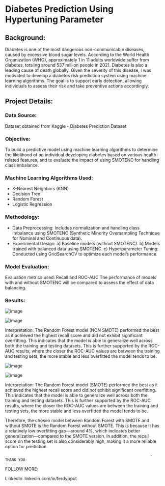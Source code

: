# Diabetes Prediction Using Hypertuning Parameter

## Background:
Diabetes is one of the most dangerous non-communicable diseases, caused by excessive blood sugar levels. According to the World Health Organization (WHO), approximately 1 in 11 adults worldwide suffer from diabetes, totaling around 537 million people in 2021. Diabetes is also a leading cause of death globally.
Given the severity of this disease, I was motivated to develop a diabetes risk prediction system using machine learning algorithms. The goal is to support early detection, allowing individuals to assess their risk and take preventive actions accordingly.

## Project Details:

### Data Source:
Dataset obtained from Kaggle - Diabetes Prediction Dataset

### Objective:
To build a predictive model using machine learning algorithms to determine the likelihood of an individual developing diabetes based on various health-related features, and to evaluate the impact of using SMOTENC for handling class imbalance.

### Machine Learning Algorithms Used:
- K-Nearest Neighbors (KNN)
- Decision Tree
- Random Forest
- Logistic Regression

### Methodology:
- Data Preprocessing: Includes normalization and handling class imbalance using SMOTENC (Synthetic Minority Oversampling Technique for Nominal and Continuous data).
- Experimental Design:
a) Baseline models (without SMOTENC).
b) Models trained with balanced data using SMOTENC.
c) Hyperparameter Tuning: Conducted using GridSearchCV to optimize each model’s performance.

### Model Evaluation:
Evaluation metrics used: Recall and ROC-AUC
The performance of models with and without SMOTENC will be compared to assess the effect of data balancing.

### Results:
![image](https://github.com/user-attachments/assets/d27a8b4e-976b-4033-aa48-942a5ab53caf)

![image](https://github.com/user-attachments/assets/77353f28-a26d-4038-9bcb-f96d8f6a16bc)

Interpretation: 
The Random Forest model (NON SMOTE) performed the best as it achieved the highest recall score and did not exhibit significant overfitting. This indicates that the model is able to generalize well across both the training and testing datasets. This is further supported by the ROC-AUC results, where the closer the ROC-AUC values are between the training and testing sets, the more stable and less overfitted the model tends to be.

![image](https://github.com/user-attachments/assets/f804c528-c0c8-4e98-bb82-abafcd5233e9)

![image](https://github.com/user-attachments/assets/3fa98324-ecb5-42aa-a9b4-51741368869f)

Interpretation: 
The Random Forest model (SMOTE) performed the best as it achieved the highest recall score and did not exhibit significant overfitting. This indicates that the model is able to generalize well across both the training and testing datasets. This is further supported by the ROC-AUC results, where the closer the ROC-AUC values are between the training and testing sets, the more stable and less overfitted the model tends to be.

Therefore, the chosen model between Random Forest with SMOTE and without SMOTE is the Random Forest without SMOTE. This is because it has a relatively low overfitting gap—around 4%, which indicates better generalization—compared to the SMOTE version. In addition, the recall score on the testing set is also considerably high, making it a more reliable option for prediction.


                                                                      -THANK YOU-
FOLLOW MORE:

Linkedln: linkedin.com/in/ferdypput

